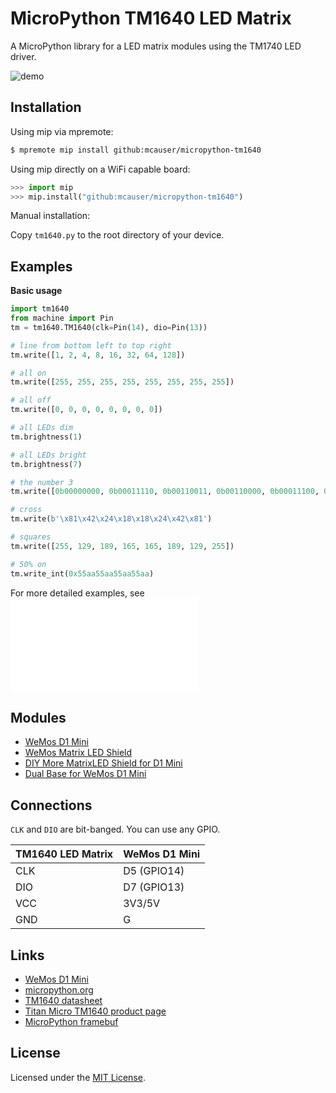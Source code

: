 # MicroPython TM1640 LED Matrix

A MicroPython library for a LED matrix modules using the TM1740 LED driver.

![demo](docs/demo.jpg)

## Installation

Using mip via mpremote:

```bash
$ mpremote mip install github:mcauser/micropython-tm1640
```

Using mip directly on a WiFi capable board:

```python
>>> import mip
>>> mip.install("github:mcauser/micropython-tm1640")
```

Manual installation:

Copy `tm1640.py` to the root directory of your device.

## Examples

**Basic usage**

```python
import tm1640
from machine import Pin
tm = tm1640.TM1640(clk=Pin(14), dio=Pin(13))

# line from bottom left to top right
tm.write([1, 2, 4, 8, 16, 32, 64, 128])

# all on
tm.write([255, 255, 255, 255, 255, 255, 255, 255])

# all off
tm.write([0, 0, 0, 0, 0, 0, 0, 0])

# all LEDs dim
tm.brightness(1)

# all LEDs bright
tm.brightness(7)

# the number 3
tm.write([0b00000000, 0b00011110, 0b00110011, 0b00110000, 0b00011100, 0b00110000, 0b00110011, 0b00011110])

# cross
tm.write(b'\x81\x42\x24\x18\x18\x24\x42\x81')

# squares
tm.write([255, 129, 189, 165, 165, 189, 129, 255])

# 50% on
tm.write_int(0x55aa55aa55aa55aa)
```

For more detailed examples, see ![tm1640_test.py](tm1640_test.py)

## Modules

* [WeMos D1 Mini](https://www.aliexpress.com/item/32529101036.html)
* [WeMos Matrix LED Shield](https://www.aliexpress.com/item/32812932291.html)
* [DIY More MatrixLED Shield for D1 Mini](https://www.aliexpress.com/item/32821752799.html)
* [Dual Base for WeMos D1 Mini](https://www.aliexpress.com/item/32642733925.html)

## Connections

`CLK` and `DIO` are bit-banged. You can use any GPIO.

TM1640 LED Matrix | WeMos D1 Mini
----------------- | -------------
CLK               | D5 (GPIO14)
DIO               | D7 (GPIO13)
VCC               | 3V3/5V
GND               | G

## Links

* [WeMos D1 Mini](https://www.wemos.cc/en/latest/d1/index.html)
* [micropython.org](http://micropython.org)
* [TM1640 datasheet](http://www.titanmic.com/pic/other/2014-11-20-15-36-028.pdf)
* [Titan Micro TM1640 product page](http://www.titanmec.com/index.php/en/project/view/id/305.html)
* [MicroPython framebuf](http://docs.micropython.org/en/latest/esp8266/library/framebuf.html)

## License

Licensed under the [MIT License](http://opensource.org/licenses/MIT).
